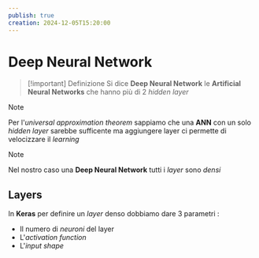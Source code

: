 ```yaml
---
publish: true
creation: 2024-12-05T15:20:00
---
```

# Deep Neural Network

>[!important] Definizione
Si dice **Deep Neural Network** le **Artificial Neural Networks** che hanno più di 2 *hidden layer* 

>[!note] 
>Per l'*universal approximation theorem* sappiamo che una **ANN** con un solo *hidden layer* sarebbe sufficente ma aggiungere layer ci permette di velocizzare il *learning*

>[!note] 
>Nel nostro caso una **Deep Neural Network** tutti i *layer* sono *densi*  

## Layers

In **Keras** per definire un *layer* denso dobbiamo dare 3 parametri : 
+ Il numero di *neuroni* del layer
+ L'*activation function*
+ L'*input shape*
